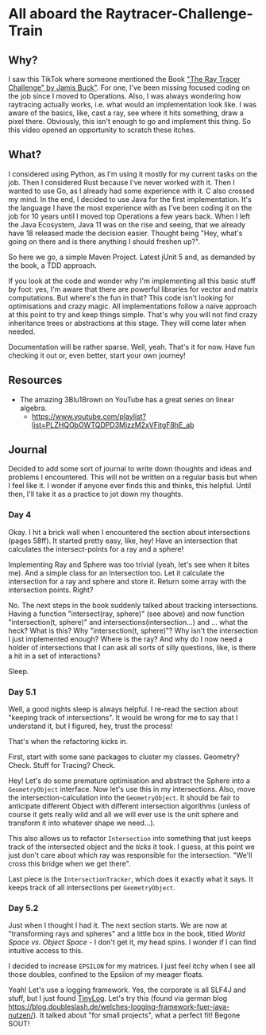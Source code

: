 # All aboard the Raytracer-Challenge-Train
## Why?
I saw this TikTok where someone mentioned the Book ["The Ray Tracer Challenge" by Jamis Buck"](http://raytracerchallenge.com/).
For one, I've been missing focused coding on the job since I moved to Operations. 
Also, I was always wondering how raytracing actually works, i.e. what would an implementation look like. 
I was aware of the basics, like, cast a ray, see where it hits something, draw a pixel there.
Obviously, this isn't enough to go and implement this thing. So this video opened an opportunity to scratch these itches.

## What?
I considered using Python, as I'm using it mostly for my current tasks on the job. Then I considered Rust because I've never worked with it.
Then I wanted to use Go, as I already had some experience with it. C also crossed my mind.
In the end, I decided to use Java for the first implementation.
It's the language I have the most experience with as I've been coding it on the job for 10 years until I moved top Operations a few years back.
When I left the Java Ecosystem, Java 11 was on the rise and seeing, that we already have 18 released made the decision easier.
Thought being "Hey, what's going on there and is there anything I should freshen up?".

So here we go, a simple Maven Project. Latest jUnit 5 and, as demanded by the book, a TDD approach.

If you look at the code and wonder why I'm implementing all this basic stuff by foot: yes, I'm aware that there are powerful libraries for vector and matrix computations.
But where's the fun in that? This code isn't looking for optimisations and crazy magic.
All implementations follow a naive approach at this point to try and keep things simple.
That's why you will not find crazy inheritance trees or abstractions at this stage. They will come later when needed.

Documentation will be rather sparse. Well, yeah. That's it for now. Have fun checking it out or, even better, start your own journey!

## Resources
* The amazing 3Blu1Brown on YouTube has a great series on linear algebra. 
  * https://www.youtube.com/playlist?list=PLZHQObOWTQDPD3MizzM2xVFitgF8hE_ab 


## Journal
Decided to add some sort of journal to write down thoughts and ideas and problems I encountered. This will not be written on a regular basis but when I feel like it.
I wonder if anyone ever finds this and thinks, this helpful. Until then, I'll take it as a practice to jot down my thoughts.
### Day 4
Okay. I hit a brick wall when I encountered the section about intersections (pages 58ff).
It started pretty easy, like, hey! Have an intersection that calculates the intersect-points for a ray and a sphere!

Implementing Ray and Sphere was too trivial (yeah, let's see when it bites me). And a simple class for an Intersection too.
Let it calculate the intersection for a ray and sphere and store it. Return some array with the intersection points.
Right?

No. The next steps in the book suddenly talked about tracking intersections. Having a function "intersect(ray, sphere)" (see above) 
and now function "intersection(t, sphere)" and intersections(intersection...) and ... what the heck?
What is this? Why "intersection(t, sphere)"? Why isn't the intersection I just implemented enough? Where is the ray?
And why do I now need a holder of intersections that I can ask all sorts of silly questions, like, is there a hit in a set of interactions?

Sleep.

### Day 5.1
Well, a good nights sleep is always helpful. I re-read the section about "keeping track of intersections".
It would be wrong for me to say that I understand it, but I figured, hey, trust the process! 

That's when the refactoring kicks in.

First, start with some sane packages to cluster my classes. Geometry? Check. Stuff for Tracing? Check.

Hey! Let's do some premature optimisation and abstract the Sphere into a `GeometryObject` interface. 
Now let's use this in my intersections. Also, move the intersection-calculation into the `GeometryObject`. 
It should be fair to anticipate different Object with different intersection algorithms (unless of course it gets really wild and all we will ever use is the unit sphere and transform it into whatever shape we need...).

This also allows us to refactor `Intersection` into something that just keeps track of the intersected object and the *ticks* it took.
I guess, at this point we just don't care about which ray was responsible for the intersection. "We'll cross this bridge when we get there".

Last piece is the `IntersectionTracker`, which does it exactly what it says. It keeps track of all intersections per `GeometryObject`.

### Day 5.2
Just when I thought I had it. The next section starts. We are now at "transforming rays and spheres" and a little box in the book, titled *World Space vs. Object Space* - I don't get it, my head spins.
I wonder if I can find intuitive access to this.

I decided to increase `EPSILON` for my matrices. I just feel itchy when I see all those doubles, confined to the Epsilon of my meager floats.

Yeah! Let's use a logging framework. Yes, the corporate is all SLF4J and stuff, but I just found [TinyLog](https://tinylog.org).
Let's try this (found via german blog https://blog.doubleslash.de/welches-logging-framework-fuer-java-nutzen/). It talked about "for small projects", what a perfect fit!
Begone SOUT!




